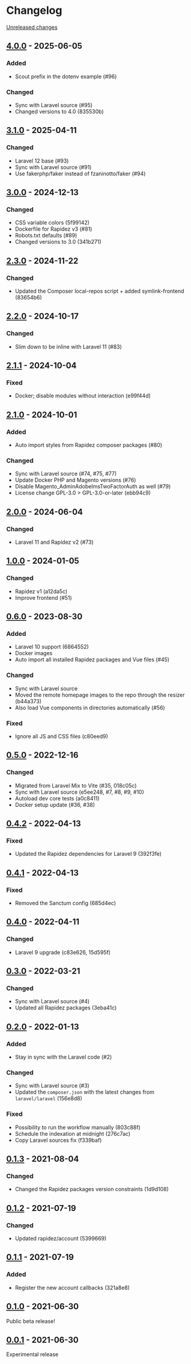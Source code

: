 # Changelog 

[Unreleased changes](https://github.com/rapidez/rapidez/compare/4.0.0...4.0.0)
## [4.0.0](https://github.com/rapidez/rapidez/releases/tag/4.0.0) - 2025-06-05

### Added

- Scout prefix in the dotenv example (#96)

### Changed

- Sync with Laravel source (#95)
- Changed versions to 4.0 (835530b)

## [3.1.0](https://github.com/rapidez/rapidez/releases/tag/3.1.0) - 2025-04-11

### Changed

- Laravel 12 base (#93)
- Sync with Laravel source (#91)
- Use fakerphp/faker instead of fzaninotto/faker (#94)

## [3.0.0](https://github.com/rapidez/rapidez/releases/tag/3.0.0) - 2024-12-13

### Changed

- CSS variable colors (5f99142)
- Dockerfile for Rapidez v3 (#81)
- Robots.txt defaults (#89)
- Changed versions to 3.0 (341b271)

## [2.3.0](https://github.com/rapidez/rapidez/releases/tag/2.3.0) - 2024-11-22

### Changed

- Updated the Composer local-repos script + added symlink-frontend (83654b6)

## [2.2.0](https://github.com/rapidez/rapidez/releases/tag/2.2.0) - 2024-10-17

### Changed

- Slim down to be inline with Laravel 11 (#83)

## [2.1.1](https://github.com/rapidez/rapidez/releases/tag/2.1.1) - 2024-10-04

### Fixed

- Docker; disable modules without interaction (e99f44d)

## [2.1.0](https://github.com/rapidez/rapidez/releases/tag/2.1.0) - 2024-10-01

### Added

- Auto import styles from Rapidez composer packages (#80)

### Changed

- Sync with Laravel source (#74, #75, #77)
- Update Docker PHP and Magento versions (#76)
- Disable Magento_AdminAdobeImsTwoFactorAuth as well (#79)
- License change GPL-3.0 > GPL-3.0-or-later (ebb94c9)

## [2.0.0](https://github.com/rapidez/rapidez/releases/tag/2.0.0) - 2024-06-04

### Changed

- Laravel 11 and Rapidez v2 (#73)

## [1.0.0](https://github.com/rapidez/rapidez/releases/tag/1.0.0) - 2024-01-05

### Changed

- Rapidez v1 (a12da5c)
- Improve frontend (#51)

## [0.6.0](https://github.com/rapidez/rapidez/releases/tag/0.6.0) - 2023-08-30

### Added

- Laravel 10 support (6864552)
- Docker images
- Auto import all installed Rapidez packages and Vue files (#45)

### Changed

- Sync with Laravel source
- Moved the remote homepage images to the repo through the resizer (b44a373)
- Also load Vue components in directories automatically (#56)

### Fixed

- Ignore all JS and CSS files (c80eed9)

## [0.5.0](https://github.com/rapidez/rapidez/releases/tag/0.5.0) - 2022-12-16

### Changed

- Migrated from Laravel Mix to Vite (#35, 018c05c)
- Sync with Laravel source (e5ee248, #7, #8, #9, #10)
- Autoload dev core tests (a0c8411)
- Docker setup update (#36, #38)

## [0.4.2](https://github.com/rapidez/rapidez/releases/tag/0.4.2) - 2022-04-13

### Fixed

- Updated the Rapidez dependencies for Laravel 9 (392f3fe)

## [0.4.1](https://github.com/rapidez/rapidez/releases/tag/0.4.1) - 2022-04-13

### Fixed

- Removed the Sanctum config (685d4ec)

## [0.4.0](https://github.com/rapidez/rapidez/releases/tag/0.4.0) - 2022-04-11

### Changed

- Laravel 9 upgrade (c83e626, 15d595f)

## [0.3.0](https://github.com/rapidez/rapidez/releases/tag/0.3.0) - 2022-03-21

### Changed

- Sync with Laravel source (#4)
- Updated all Rapidez packages (3eba41c)

## [0.2.0](https://github.com/rapidez/rapidez/releases/tag/0.2.0) - 2022-01-13

### Added

- Stay in sync with the Laravel code (#2)

### Changed

- Sync with Laravel source (#3)
- Updated the `composer.json` with the latest changes from `laravel/laravel` (156e8d8)

### Fixed

- Possibility to run the workflow manually (803c88f)
- Schedule the indexation at midnight (276c7ac)
- Copy Laravel sources fix (f339baf)

## [0.1.3](https://github.com/rapidez/rapidez/releases/tag/0.1.3) - 2021-08-04

### Changed

- Changed the Rapidez packages version constraints (1d9d108)

## [0.1.2](https://github.com/rapidez/rapidez/releases/tag/0.1.2) - 2021-07-19

### Changed

- Updated rapidez/account (5399669)


## [0.1.1](https://github.com/rapidez/rapidez/releases/tag/0.1.1) - 2021-07-19

### Added

- Register the new account callbacks (321a8e8)

## [0.1.0](https://github.com/rapidez/rapidez/releases/tag/0.1.0) - 2021-06-30

Public beta release!

## [0.0.1](https://github.com/rapidez/rapidez/releases/tag/0.0.1) - 2021-06-30

Experimental release


